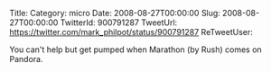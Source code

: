 Title: 
Category: micro
Date: 2008-08-27T00:00:00
Slug: 2008-08-27T00:00:00
TwitterId: 900791287
TweetUrl: https://twitter.com/mark_philpot/status/900791287
ReTweetUser: 

You can't help but get pumped when Marathon (by Rush) comes on Pandora.
